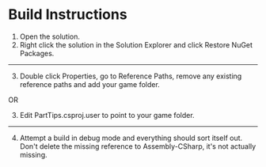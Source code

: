 # Build Instructions

1. Open the solution.
2. Right click the solution in the Solution Explorer and click Restore NuGet Packages.

-----------------

3. Double click Properties, go to Reference Paths, remove any existing reference paths and add your game folder.

OR

3. Edit PartTips.csproj.user to point to your game folder.

------------------

4. Attempt a build in debug mode and everything should sort itself out. Don't delete the missing reference to Assembly-CSharp, it's not actually missing.